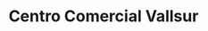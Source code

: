 ---
title: "Centro Comercial Vallsur"
url: /valladolid/centro-comercial-vallsur/
shop: centro comercial
---